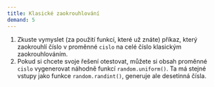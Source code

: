 ```yaml
---
title: Klasické zaokrouhlování
demand: 5
---
```


1. Zkuste vymyslet (za použití funkcí, které už znáte) příkaz, který zaokrouhlí číslo v proměnné `cislo` na celé číslo klasickým zaokrouhlováním.
1. Pokud si chcete svoje řešení otestovat, můžete si obsah proměnné `cislo` vygenerovat náhodně funkcí `random.uniform()`. Ta má stejné vstupy jako funkce `random.randint()`, generuje ale desetinná čísla.

